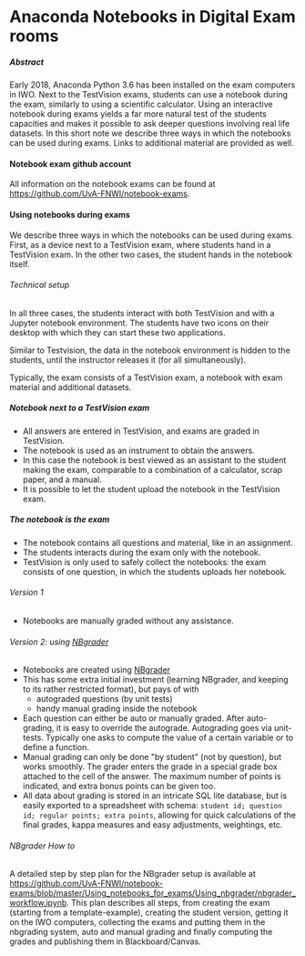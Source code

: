 # Anaconda Notebooks in Digital Exam rooms

##### Abstract

Early 2018, Anaconda Python 3.6 has been installed on the exam computers in IWO. 
Next to the TestVision exams, students can use a notebook during the exam, similarly to using a scientific calculator. Using an interactive notebook during exams yields a far more natural test of the students capacities and makes it possible to ask deeper questions involving real life datasets. 
In this short note we describe three ways in which the notebooks can be used during exams. Links to additional material are provided as well.

#### Notebook exam github account
All information on the notebook exams can be found at <https://github.com/UvA-FNWI/notebook-exams>.

#### Using notebooks during exams

We describe three ways in which the notebooks can be used during exams. First, as a device next to a TestVision exam, where students hand in a TestVision exam. In the other two cases, the student hands in the notebook itself.

###### Technical setup
In all three cases, the students interact with both TestVision and with a Jupyter notebook environment. The students have two icons on their desktop with which they can start these two applications. 

Similar to Testvision, the data in the notebook environment is hidden to the students, until the instructor releases it (for all simultaneously).

Typically, the exam consists of a TestVision exam, a notebook with exam material and additional datasets.


##### Notebook next to a TestVision exam

* All answers are entered in TestVision, and exams are graded in TestVision.
* The notebook is used as an instrument to obtain the answers. 
* In this case the notebook is best viewed as an assistant to the student making the exam, comparable to a combination of a calculator, scrap paper, and a manual.
* It is possible to let the student upload the notebook in the TestVision exam.

##### The notebook is the exam

* The notebook contains all questions and material, like in an assignment.
* The students interacts during the exam only with the notebook.
* TestVision is only used to safely collect the notebooks: the exam consists of one question, in which the students uploads her notebook.

###### Version 1

* Notebooks are manually graded without any assistance.

###### Version 2: using [NBgrader](http://nbgrader.readthedocs.io/en/stable)

* Notebooks are created using [NBgrader](http://nbgrader.readthedocs.io/en/stable)
* This has some extra initial investment (learning NBgrader, and keeping to its rather restricted format), but pays of with 
	* 	autograded questions (by unit tests)
	* handy manual grading inside the notebook
* Each question can either be auto or manually graded. After auto-grading, it is easy to override the autograde. Autograding goes via unit-tests. Typically one asks to compute the value of a certain variable or to define a function.
* Manual grading can only be done "by student" (not by question), but works smoothly. The grader enters the grade in a special grade box attached to the cell of the answer. The maximum number of points is indicated, and extra bonus points can be given too. 
* All data about grading is stored in an intricate SQL lite database, but is easily exported to a spreadsheet with schema: `student id; question id; regular points; extra points`, allowing for quick calculations of the final grades, kappa measures and easy adjustments, weightings, etc.

###### NBgrader How to 
A detailed step by step plan for the NBgrader setup is available at <https://github.com/UvA-FNWI/notebook-exams/blob/master/Using_notebooks_for_exams/Using_nbgrader/nbgrader_workflow.ipynb>. This plan describes all steps, from creating the exam (starting from a template-example), creating the student version, getting it on the IWO computers, collecting the exams and putting them in the nbgrading system, auto and manual grading and finally computing the grades and publishing them in Blackboard/Canvas.





